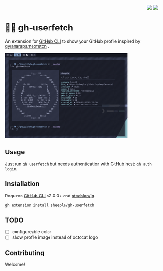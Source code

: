 <div align="right">
    <img src="https://img.shields.io/static/v1?label=Language&message=Shell&color=blue&style=flat-square"/>
    <img src="https://img.shields.io/static/v1?label=License&message=MIT&color=blue&style=flat-square"/>
</div>

# 👨‍💻 gh-userfetch

An extension for [GitHub CLI](https://github.com/cli/cli) to show your GitHub profile inspired by [dylanaraps/neofetch](https://github.com/dylanaraps/neofetch) .

<img src="./screenshot.png" width="80%" />

## Usage

Just run `gh userfetch` but needs authentication with GitHub host: `gh auth login`.

## Installation

Requires [GitHub CLI](https://github.com/cli/cli) v2.0.0+ and [stedolan/jq](https://github.com/stedolan/jq).

```bash
gh extension install sheepla/gh-userfetch
```

## TODO

- [ ] configureable color
- [ ] show profile image instead of octocat logo

## Contributing

Welcome!
